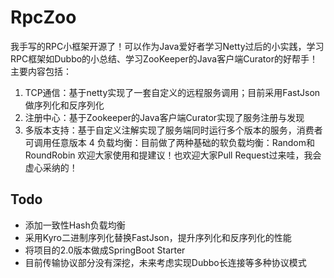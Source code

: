 # RpcZoo

我手写的RPC小框架开源了！可以作为Java爱好者学习Netty过后的小实践，学习RPC框架如Dubbo的小总结、学习ZooKeeper的Java客户端Curator的好帮手！
主要内容包括：
1. TCP通信：基于netty实现了一套自定义的远程服务调用；目前采用FastJson做序列化和反序列化
2. 注册中心：基于Zookeeper的Java客户端Curator实现了服务注册与发现
3. 多版本支持：基于自定义注解实现了服务端同时运行多个版本的服务，消费者可调用任意版本
4 负载均衡：目前做了两种基础的软负载均衡：Random和RoundRobin
欢迎大家使用和提建议！也欢迎大家Pull Request过来哇，我会虚心采纳的！

## Todo
- 添加一致性Hash负载均衡
- 采用Kyro二进制序列化替换FastJson，提升序列化和反序列化的性能
- 将项目的2.0版本做成SpringBoot Starter
- 目前传输协议部分没有深挖，未来考虑实现Dubbo长连接等多种协议模式
